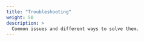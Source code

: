 ```yaml
---
title: "Troubleshooting"
weight: 50
description: >
  Common issues and different ways to solve them.
---
```

